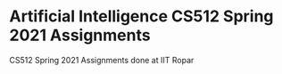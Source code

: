 # Artificial Intelligence CS512 Spring 2021 Assignments
 CS512 Spring 2021 Assignments done at IIT Ropar
